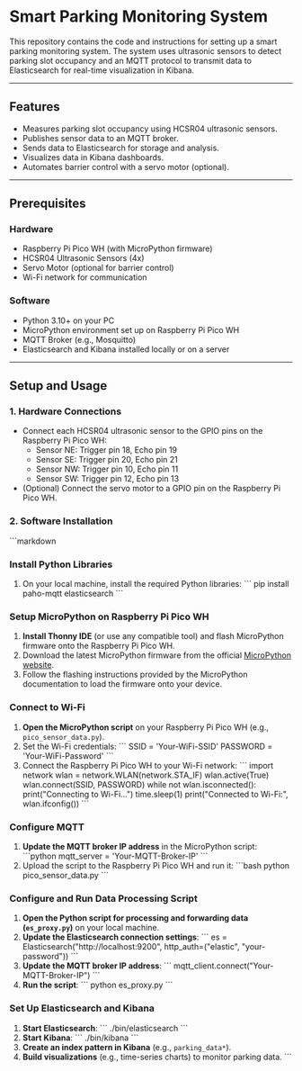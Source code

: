 # **Smart Parking Monitoring System**

This repository contains the code and instructions for setting up a smart parking monitoring system. The system uses ultrasonic sensors to detect parking slot occupancy and an MQTT protocol to transmit data to Elasticsearch for real-time visualization in Kibana.

---

## **Features**
- Measures parking slot occupancy using HCSR04 ultrasonic sensors.
- Publishes sensor data to an MQTT broker.
- Sends data to Elasticsearch for storage and analysis.
- Visualizes data in Kibana dashboards.
- Automates barrier control with a servo motor (optional).

---

## **Prerequisites**
### **Hardware**
- Raspberry Pi Pico WH (with MicroPython firmware)
- HCSR04 Ultrasonic Sensors (4x)
- Servo Motor (optional for barrier control)
- Wi-Fi network for communication

### **Software**
- Python 3.10+ on your PC
- MicroPython environment set up on Raspberry Pi Pico WH
- MQTT Broker (e.g., Mosquitto)
- Elasticsearch and Kibana installed locally or on a server

---

## **Setup and Usage**

### **1. Hardware Connections**
- Connect each HCSR04 ultrasonic sensor to the GPIO pins on the Raspberry Pi Pico WH:
  - Sensor NE: Trigger pin 18, Echo pin 19
  - Sensor SE: Trigger pin 20, Echo pin 21
  - Sensor NW: Trigger pin 10, Echo pin 11
  - Sensor SW: Trigger pin 12, Echo pin 13
- (Optional) Connect the servo motor to a GPIO pin on the Raspberry Pi Pico WH.

### **2. Software Installation**

\`\`\`markdown
### Install Python Libraries
1. On your local machine, install the required Python libraries:
   \`\`\`
   pip install paho-mqtt elasticsearch
   \`\`\`

### Setup MicroPython on Raspberry Pi Pico WH
1. **Install Thonny IDE** (or use any compatible tool) and flash MicroPython firmware onto the Raspberry Pi Pico WH.
2. Download the latest MicroPython firmware from the official [MicroPython website](https://micropython.org/download).
3. Follow the flashing instructions provided by the MicroPython documentation to load the firmware onto your device.

### Connect to Wi-Fi
1. **Open the MicroPython script** on your Raspberry Pi Pico WH (e.g., `pico_sensor_data.py`).
2. Set the Wi-Fi credentials:
   \`\`\`
   SSID = 'Your-WiFi-SSID'
   PASSWORD = 'Your-WiFi-Password'
   \`\`\`
3. Connect the Raspberry Pi Pico WH to your Wi-Fi network:
   \`\`\`
   import network
   wlan = network.WLAN(network.STA_IF)
   wlan.active(True)
   wlan.connect(SSID, PASSWORD)
   while not wlan.isconnected():
       print("Connecting to Wi-Fi...")
       time.sleep(1)
   print("Connected to Wi-Fi:", wlan.ifconfig())
   \`\`\`

### Configure MQTT
1. **Update the MQTT broker IP address** in the MicroPython script:
   \`\`\`python
   mqtt_server = 'Your-MQTT-Broker-IP'
   \`\`\`
2. Upload the script to the Raspberry Pi Pico WH and run it:
   \`\`\`bash
   python pico_sensor_data.py
   \`\`\`

### Configure and Run Data Processing Script
1. **Open the Python script for processing and forwarding data (`es_proxy.py`)** on your local machine.
2. **Update the Elasticsearch connection settings**:
   \`\`\`
   es = Elasticsearch("http://localhost:9200", http_auth=("elastic", "your-password"))
   \`\`\`
3. **Update the MQTT broker IP address**:
   \`\`\`
   mqtt_client.connect("Your-MQTT-Broker-IP")
   \`\`\`
4. **Run the script**:
   \`\`\`
   python es_proxy.py
   \`\`\`

### Set Up Elasticsearch and Kibana
1. **Start Elasticsearch**:
   \`\`\`
   ./bin/elasticsearch
   \`\`\`
2. **Start Kibana**:
   \`\`\`
   ./bin/kibana
   \`\`\`
3. **Create an index pattern in Kibana** (e.g., `parking_data*`).
4. **Build visualizations** (e.g., time-series charts) to monitor parking data.
\`\`\`

